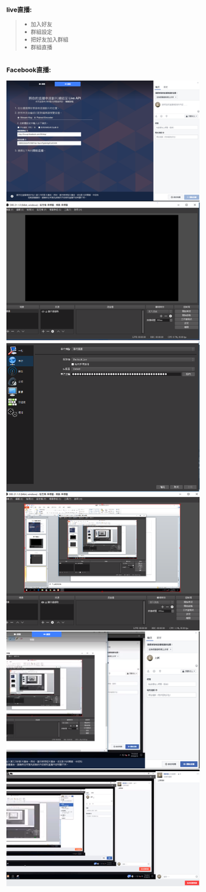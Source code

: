 ### live直播:

>* 加入好友
>* 群組設定
>* 把好友加入群組
>* 群組直播

```
```
### Facebook直播:
![我的obs](1.PNG)
![](2.PNG)
![](3.PNG)
![](4.PNG)
![](5.PNG)
![](6.PNG)
